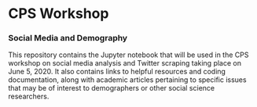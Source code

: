 # CPS Workshop
### Social Media and Demography
This repository contains the Jupyter notebook that will be used in the CPS workshop on social media analysis and Twitter scraping taking place on June 5, 2020. It also contains links to helpful resources and coding documentation, along with academic articles pertaining to specific issues that may be of interest to demographers or other social science researchers.
